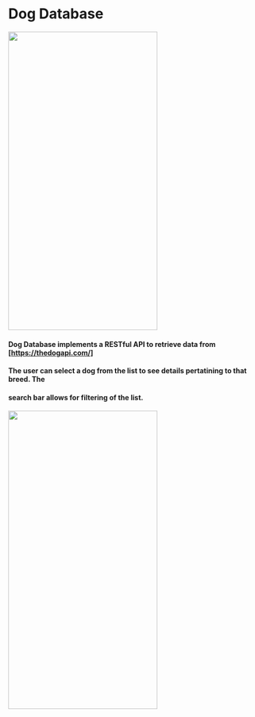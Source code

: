 # Dog Database

<img src="https://github.com/samyups1111/retrofitTraining/blob/RemoveBlanks/app/src/main/res/mipmap-hdpi/main.png" height="600" width="300" />

#### Dog Database implements a RESTful API to retrieve data from [https://thedogapi.com/]
#### The user can select a dog from the list to see details pertatining to that breed. The 
#### search bar allows for filtering of the list. 
<img src="https://github.com/samyups1111/retrofitTraining/blob/RemoveBlanks/app/src/main/res/mipmap-hdpi/dog_list.png" height="600" width="300" />
